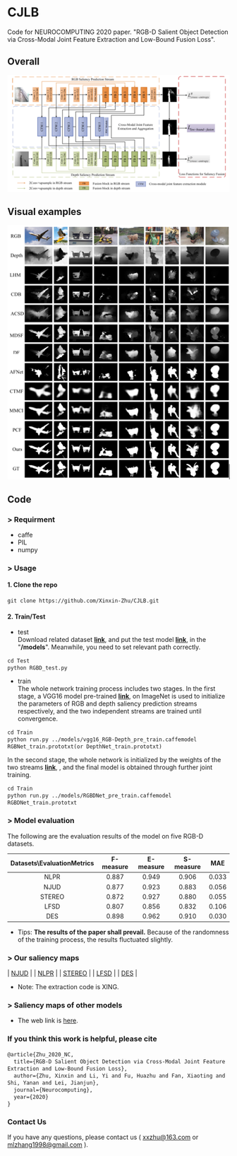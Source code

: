 # CJLB
Code for NEUROCOMPUTING 2020 paper. "RGB-D Salient Object Detection via Cross-Modal Joint Feature Extraction and Low-Bound Fusion Loss".
## Overall
![avatar](https://github.com/Xinxin-Zhu/CJLB/blob/master/Figures/overall.png)
## Visual examples
![avatar](https://github.com/Xinxin-Zhu/CJLB/blob/master/Figures/VisualExamples.png)

## Code

### > Requirment
+ caffe
+ PIL
+ numpy

### > Usage
#### 1. Clone the repo
```
git clone https://github.com/Xinxin-Zhu/CJLB.git
```
#### 2. Train/Test
+ test     
Download related dataset [**link**](https://pan.baidu.com/s/1SMg6cvRXQXtM48WqdH8zQQ), and put the test model [**link**](https://pan.baidu.com/s/1axDcaU4jgnLgVOGZjmgzQg), in the "**/models**". Meanwhile, you need to set relevant path correctly.
```
cd Test
python RGBD_test.py
```
+ train     
The whole network training process includes two stages. 
In the first stage, a VGG16 model pre-trained [**link**](https://pan.baidu.com/s/1Gk60sXea8D-a2tEdMhVsCg), on ImageNet is used to initialize the parameters of RGB and depth saliency prediction streams respectively,
and the two independent streams are trained until convergence. 
```
cd Train
python run.py ../models/vgg16_RGB-Depth_pre_train.caffemodel RGBNet_train.prototxt(or DepthNet_train.prototxt)
```
In the second stage, the whole network is initialized by the weights of the two streams [**link**](https://pan.baidu.com/s/1PgnikJrbZck85h9CidsAfg), , and the final model is obtained through further joint training.  
```
cd Train
python run.py ../models/RGBDNet_pre_train.caffemodel RGBDNet_train.prototxt
```   

### > Model evaluation

The following are the evaluation results of the model on five RGB-D datasets.

**Datasets\EvaluationMetrics**| F-measure | E-measure | S-measure | MAE |    
:-: | :-: | :-: | :-: | :-: |  
NLPR | 0.887 | 0.949 | 0.906 | 0.033 |  
NJUD | 0.877 | 0.923 | 0.883 | 0.056 |
STEREO | 0.872 | 0.927 | 0.880 | 0.055 |  
LFSD | 0.807 | 0.856 | 0.832 | 0.106 |
DES | 0.898 | 0.962 | 0.910 | 0.030 |
 
+ Tips: **The results of the paper shall prevail.** Because of the randomness of the training process, the results fluctuated slightly.

### > Our saliency maps  
| [NJUD](https://pan.baidu.com/s/15opVkn2QQ1DXttD2-h17AA)  |
| [NLPR](https://pan.baidu.com/s/1QHdWodsxknvXZb1YLDOUgA)  |
| [STEREO](https://pan.baidu.com/s/1UpUTEGS_1rayKwY5-LXKjw)  |
| [LFSD](https://pan.baidu.com/s/1G_x1g5ZaBTDNinS1IwOwgA)  |
| [DES](https://pan.baidu.com/s/1JJTWU9gObkvmEq0BVA57Qg)  |
+ Note:  The extraction code is XING.

### > Saliency maps of other models      
+ The web link is [here](http://dpfan.net/d3netbenchmark/).

### If you think this work is helpful, please cite
```
@article{Zhu_2020_NC, 
  title={RGB-D Salient Object Detection via Cross-Modal Joint Feature Extraction and Low-Bound Fusion Loss},
  author={Zhu, Xinxin and Li, Yi and Fu, Huazhu and Fan, Xiaoting and Shi, Yanan and Lei, Jianjun},
  journal={Neurocomputing},
  year={2020}
}
```
### Contact Us
If you have any questions, please contact us ( xxzhu@163.com or mlzhang1998@gmail.com ).
